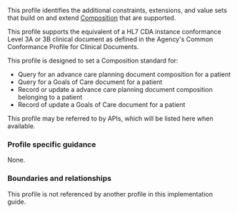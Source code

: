 This profile identifies the additional constraints, extensions, and value sets that build on and extend [Composition](http://hl7.org/fhir/R4/composition.html) that are supported. 

This profile supports the equivalent of a HL7 CDA instance conformance Level 3A or 3B clinical document as defined in the Agency's Common Conformance Profile for Clinical Documents.

This profile is designed to set a Composition standard for:
* Query for an advance care planning document composition for a patient
* Query for a Goals of Care document for a patient
* Record or update a advance care planning document composition belonging to a patient
* Record of update a Goals of Care document for a patient

This profile may be referred to by APIs, which will be listed here when available.


### Profile specific guidance
None.


### Boundaries and relationships
This profile is not referenced by another profile in this implementation guide.  

